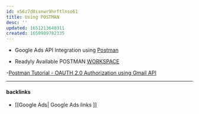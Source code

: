 ```yaml
---
id: x56z7d0isnwr9hrftlnso61
title: Using POSTMAN
desc: ''
updated: 1651213640311
created: 1650909782335
---
```



- Google Ads API Integration using [Postman](https://www.innovalleyworks.com/google-ads-api-integration-using-postman/)

- Readyly Available POSTMAN [WORKSPACE](https://web.postman.co/workspace/My-Workspace~7e7a087f-346c-404c-8fb6-fcb226b5644c/folder/20646775-c961f664-0944-4780-8c15-392bc9d540a8?ctx=documentation)



-[Postman Tutorial - OAUTH 2.0 Authorization using Gmail API](https://www.youtube.com/watch?v=x7uG1-H0aDU)




---
#### backlinks
- [[Google Ads| Google Ads links ]]